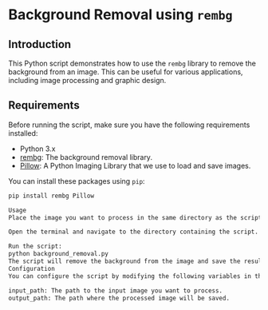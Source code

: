 # Background Removal using `rembg`

## Introduction

This Python script demonstrates how to use the `rembg` library to remove the background from an image. This can be useful for various applications, including image processing and graphic design.

## Requirements

Before running the script, make sure you have the following requirements installed:

- Python 3.x
- [rembg](https://pypi.org/project/rembg/): The background removal library.
- [Pillow](https://pypi.org/project/Pillow/): A Python Imaging Library that we use to load and save images.

You can install these packages using `pip`:

```bash
pip install rembg Pillow

Usage
Place the image you want to process in the same directory as the script or provide the path to your image in the input_path variable.

Open the terminal and navigate to the directory containing the script.

Run the script:
python background_removal.py
The script will remove the background from the image and save the result in the same directory as output.png.
Configuration
You can configure the script by modifying the following variables in the script:

input_path: The path to the input image you want to process.
output_path: The path where the processed image will be saved.